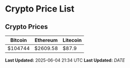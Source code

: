 # Crypto Price List

## Crypto Prices
| Bitcoin | Ethereum | Litecoin |
| ------- | -------- | -------- |
| $104744 | $2609.58 | $87.9 |
**Last Updated:** 2025-06-04 21:34 UTC
**Last Updated:** $DATE$
